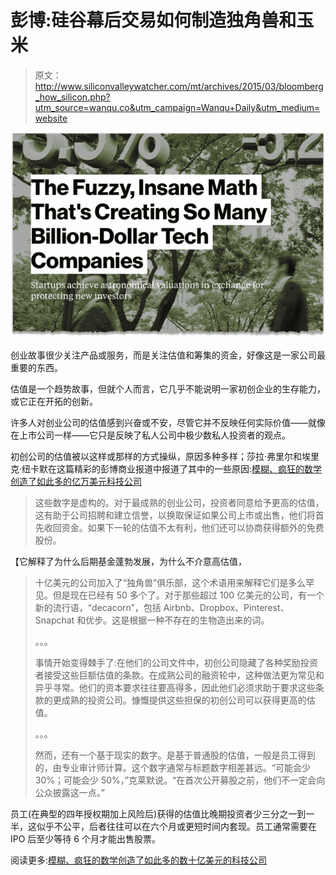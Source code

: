 # 彭博:硅谷幕后交易如何制造独角兽和玉米

> 原文：<http://www.siliconvalleywatcher.com/mt/archives/2015/03/bloomberg_how_silicon.php?utm_source=wanqu.co&utm_campaign=Wanqu+Daily&utm_medium=website>

![2015 03 18 16 37 24](img/ad7f0df0ca9e930a89e1a06bca1e1490.png "2015-03-18_16-37-24.jpg")

创业故事很少关注产品或服务，而是关注估值和筹集的资金，好像这是一家公司最重要的东西。

估值是一个趋势故事，但就个人而言，它几乎不能说明一家初创企业的生存能力，或它正在开拓的创新。

许多人对创业公司的估值感到兴奋或不安，尽管它并不反映任何实际价值——就像在上市公司一样——它只是反映了私人公司中极少数私人投资者的观点。

初创公司的估值被以这样或那样的方式操纵，原因多种多样；莎拉·弗里尔和埃里克·纽卡默在这篇精彩的彭博商业报道中报道了其中的一些原因:[模糊、疯狂的数学创造了如此多的亿万美元科技公司](http://www.bloomberg.com/news/articles/2015-03-17/the-fuzzy-insane-math-that-s-creating-so-many-billion-dollar-tech-companies)

> 这些数字是虚构的。对于最成熟的创业公司，投资者同意给予更高的估值，这有助于公司招聘和建立信誉，以换取保证如果公司上市或出售，他们将首先收回资金。如果下一轮的估值不太有利，他们还可以协商获得额外的免费股份。

【它解释了为什么后期基金蓬勃发展，为什么不介意高估值，

> 十亿美元的公司加入了“独角兽”俱乐部，这个术语用来解释它们是多么罕见。但是现在已经有 50 多个了。对于那些超过 100 亿美元的公司，有一个新的流行语，“decacorn”，包括 Airbnb、Dropbox、Pinterest、Snapchat 和优步。这是根据一种不存在的生物造出来的词。
> 
> 。。。
> 
> 事情开始变得棘手了:在他们的公司文件中，初创公司隐藏了各种奖励投资者接受这些巨额估值的条款。在成熟公司的融资轮中，这种做法更为常见和异乎寻常。他们的资本要求往往要高得多，因此他们必须求助于要求这些条款的更成熟的投资公司。慷慨提供这些担保的初创公司可以获得更高的估值。
> 
> 。。。
> 
> 然而，还有一个基于现实的数字。是基于普通股的估值，一般是员工得到的，由专业审计师计算。这个数字通常与标题数字相差甚远。“可能会少 30%；可能会少 50%，”克莱默说。“在首次公开募股之前，他们不一定会向公众披露这一点。”

员工(在典型的四年授权期加上风险后)获得的估值比晚期投资者少三分之一到一半，这似乎不公平，后者往往可以在六个月或更短时间内套现。员工通常需要在 IPO 后至少等待 6 个月才能出售股票。

阅读更多:[模糊、疯狂的数学创造了如此多的数十亿美元的科技公司](http://www.bloomberg.com/news/articles/2015-03-17/the-fuzzy-insane-math-that-s-creating-so-many-billion-dollar-tech-companies)